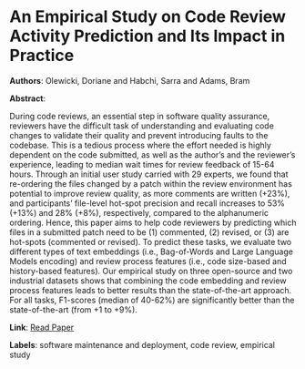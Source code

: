 # An Empirical Study on Code Review Activity Prediction and Its Impact in Practice

**Authors**: Olewicki, Doriane and Habchi, Sarra and Adams, Bram

**Abstract**:

During code reviews, an essential step in software quality assurance, reviewers have the difficult task of understanding and evaluating code changes to validate their quality and prevent introducing faults to the codebase. This is a tedious process where the effort needed is highly dependent on the code submitted, as well as the author’s and the reviewer’s experience, leading to median wait times for review feedback of 15-64 hours. Through an initial user study carried with 29 experts, we found that re-ordering the files changed by a patch within the review environment has potential to improve review quality, as more comments are written (+23\%), and participants’ file-level hot-spot precision and recall increases to 53\% (+13\%) and 28\% (+8\%), respectively, compared to the alphanumeric ordering. Hence, this paper aims to help code reviewers by predicting which files in a submitted patch need to be (1) commented, (2) revised, or (3) are hot-spots (commented or revised). To predict these tasks, we evaluate two different types of text embeddings (i.e., Bag-of-Words and Large Language Models encoding) and review process features (i.e., code size-based and history-based features). Our empirical study on three open-source and two industrial datasets shows that combining the code embedding and review process features leads to better results than the state-of-the-art approach. For all tasks, F1-scores (median of 40-62\%) are significantly better than the state-of-the-art (from +1 to +9\%).

**Link**: [Read Paper](https://doi.org/10.1145/3660806)

**Labels**: software maintenance and deployment, code review, empirical study
